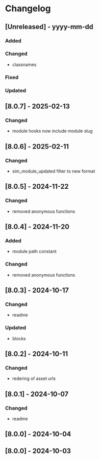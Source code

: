 # Changelog
## [Unreleased] - yyyy-mm-dd

### Added

### Changed
- classnames

### Fixed

### Updated

## [8.0.7] - 2025-02-13


### Changed
- module hooks now include module slug

## [8.0.6] - 2025-02-11


### Changed
- sim_module_updated filter to new format

## [8.0.5] - 2024-11-22


### Changed
- removed anonymous functions

## [8.0.4] - 2024-11-20


### Added
- module path constant

### Changed
- removed anonymous functions

## [8.0.3] - 2024-10-17


### Changed
- readme

### Updated
- blocks

## [8.0.2] - 2024-10-11


### Changed
- redering of asset urls

## [8.0.1] - 2024-10-07


### Changed
- readme

## [8.0.0] - 2024-10-04


## [8.0.0] - 2024-10-03
